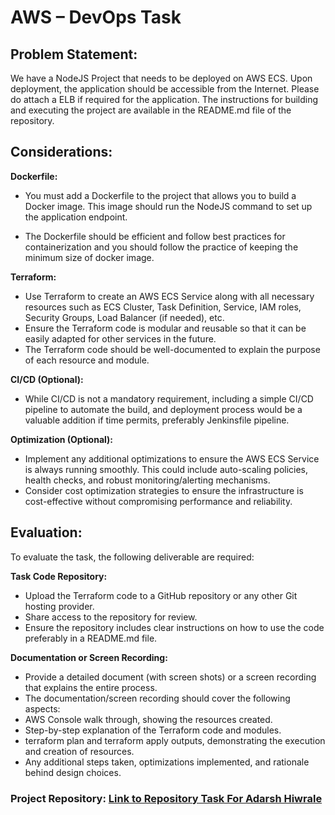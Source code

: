 
# **AWS – DevOps Task**

## **Problem Statement:**
We have a NodeJS Project that needs to be deployed on AWS ECS. Upon deployment, the application should be accessible from the Internet. Please do attach a ELB if required for the application. The instructions for building and executing the project are available in the README.md file of the repository. 

## **Considerations:**
**Dockerfile:**

  * You must add a Dockerfile to the project that allows you to build a Docker image. This image should run the NodeJS command to set up the application endpoint.
  
  * The Dockerfile should be efficient and follow best practices for containerization and you should follow the practice of keeping the minimum size of docker image.

**Terraform:**

  * Use Terraform to create an AWS ECS Service along with all necessary resources such as ECS Cluster, Task Definition, Service, IAM roles, Security Groups, Load Balancer (if needed), etc.
  * Ensure the Terraform code is modular and reusable so that it can be easily adapted for other services in the future.
  * The Terraform code should be well-documented to explain the purpose of each resource and module.

**CI/CD (Optional):**

  * While CI/CD is not a mandatory requirement, including a simple CI/CD  pipeline to automate the build, and deployment process would be a valuable addition if  time permits, preferably Jenkinsfile pipeline.

**Optimization (Optional):**

  * Implement any additional optimizations to ensure the AWS ECS Service is always running smoothly. This could include auto-scaling policies, health checks, and robust monitoring/alerting mechanisms.
  * Consider cost optimization strategies to ensure the infrastructure is cost-effective without compromising performance and reliability.


## **Evaluation:**
To evaluate the task, the following deliverable are required:

**Task Code Repository:**

  * Upload the Terraform code to a GitHub repository or any other Git hosting provider.
  * Share access to the repository for review.
  * Ensure the repository includes clear instructions on how to use the code preferably in a README.md file.

**Documentation or Screen Recording:**

  * Provide a detailed document (with screen shots) or a screen recording that explains the entire process.
  * The documentation/screen recording should cover the following aspects:
  * AWS Console walk through, showing the resources created.
  * Step-by-step explanation of the Terraform code and modules.
  * terraform plan and terraform apply outputs, demonstrating the execution and creation of resources.
  * Any additional steps taken, optimizations implemented, and rationale behind design choices.
    
### **Project Repository:** [Link to Repository Task For Adarsh Hiwrale](https://github.com/spikebottech/Adarsh_Hiwrale.git)

